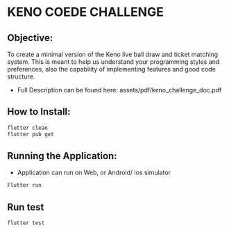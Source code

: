 # KENO COEDE CHALLENGE

## Objective:
To create a minimal version of the Keno live ball draw and ticket matching system.
This is meant to help us understand your programming styles and preferences, also the capability of implementing features and good code
structure.

* Full Description can be found here: assets/pdf/keno_challenge_doc.pdf

## How to Install:
```bash
flutter clean
flutter pub get
```

## Running the Application:
* Application can run on Web, or Android/ ios simulator
```bash
Flutter run
```

## Run test
```bash
flutter test
```



